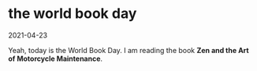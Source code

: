 # the world book day

2021-04-23

Yeah, today is the World Book Day. I am reading the book **Zen and the Art of Motorcycle Maintenance**.
